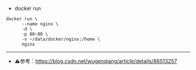 - docker run
```
docker run \
      --name nginx \
      -d \
      -p 80:80 \
      -v ~/data/docker/nginx:/home \
      nginx
```

***

- ⚠️参考：https://blog.csdn.net/wugenqiang/article/details/86513257
